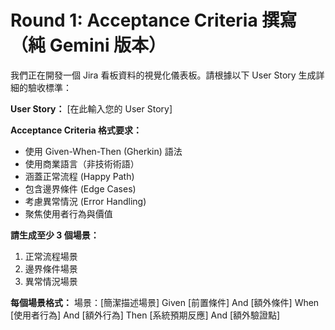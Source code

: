 # Round 1: Acceptance Criteria 撰寫（純 Gemini 版本）

我們正在開發一個 Jira 看板資料的視覺化儀表板。請根據以下 User Story 生成詳細的驗收標準：

**User Story：**
[在此輸入您的 User Story]

**Acceptance Criteria 格式要求：**
- 使用 Given-When-Then (Gherkin) 語法
- 使用商業語言（非技術術語）
- 涵蓋正常流程 (Happy Path)
- 包含邊界條件 (Edge Cases)
- 考慮異常情況 (Error Handling)
- 聚焦使用者行為與價值

**請生成至少 3 個場景：**
1. 正常流程場景
2. 邊界條件場景
3. 異常情況場景

**每個場景格式：**
場景：[簡潔描述場景]
Given [前置條件]
And [額外條件]
When [使用者行為]
And [額外行為]
Then [系統預期反應]
And [額外驗證點]